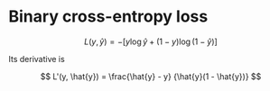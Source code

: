 # Binary cross-entropy loss

$$
L(y, \hat{y}) = -\left[ 
y\log\hat{y} + (1 - y)\log(1 - \hat{y})
\right]
$$

Its derivative is

$$
L'(y, \hat{y}) = \frac{\hat{y} - y}
{\hat{y}(1 - \hat{y})}
$$

